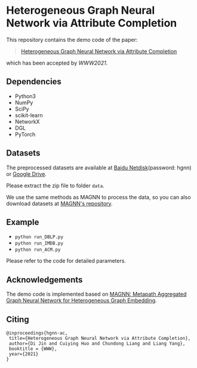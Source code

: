 # Heterogeneous Graph Neural Network via Attribute Completion
This repository contains the demo code of the paper:
>[Heterogeneous Graph Neural Network via Attribute Completion](https://doi.org/10.1145/3442381.3449914)

which has been accepted by *WWW2021*.
## Dependencies
* Python3
* NumPy
* SciPy
* scikit-learn
* NetworkX
* DGL
* PyTorch
## Datasets
The preprocessed datasets are available at [Baidu Netdisk](https://pan.baidu.com/s/1teLcrdVxrE1YQVU14sRJyw)(password: hgnn) or [Google Drive](https://drive.google.com/file/d/1PqUjvSViICa8yOszqDrw-j96hXVJ0MHR/view?usp=sharing).

Please extract the zip file to folder `data`.

We use the same methods as MAGNN to process the data, so you can also download datasets at [MAGNN's repository](https://github.com/cynricfu/MAGNN).
## Example
* `python run_DBLP.py`
* `python run_IMDB.py`
* `python run_ACM.py`

Please refer to the code for detailed parameters.
## Acknowledgements
The demo code is implemented based on [MAGNN: Metapath Aggregated Graph Neural Network for Heterogeneous Graph Embedding](https://github.com/cynricfu/MAGNN).
## Citing
    @inproceedings{hgnn-ac,
     title={Heterogeneous Graph Neural Network via Attribute Completion},
     author={Di Jin and Cuiying Huo and Chundong Liang and Liang Yang},
     booktitle = {WWW},
     year={2021}
    }
